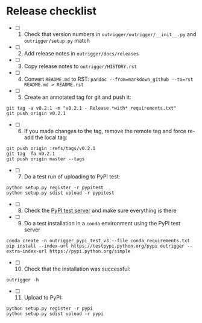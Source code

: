 # Release checklist

- [ ] 1. Check that version numbers in `outrigger/outrigger/__init__.py` and `outrigger/setup.py` match
- [ ] 2. Add release notes in `outrigger/docs/releases`
- [ ] 3. Copy release notes to `outrigger/HISTORY.rst`
- [ ] 4. Convert `README.md` to RST: `pandoc --from=markdown_github --to=rst README.md > README.rst`
- [ ] 5. Create an annotated tag for git and push it:

```
git tag -a v0.2.1 -m "v0.2.1 - Release *with* requirements.txt"
git push origin v0.2.1
```

- [ ] 6. If you made changes to the tag, remove the remote tag and force re-add the local tag:

```
git push origin :refs/tags/v0.2.1
git tag -fa v0.2.1
git push origin master --tags
```


- [ ] 7. Do a test run of uploading to PyPI test:
```
python setup.py register -r pypitest
python setup.py sdist upload -r pypitest
```

- [ ] 8. Check the [PyPI test server](https://testpypi.python.org/pypi) and make sure everything is there
- [ ] 9. Do a test installation in a `conda` environment using the PyPI test server

```
conda create -n outrigger_pypi_test_v3 --file conda_requirements.txt
pip install --index-url https://testpypi.python.org/pypi outrigger --extra-index-url https://pypi.python.org/simple
```

- [ ] 10. Check that the installation was successful:

```
outrigger -h
```

- [ ] 11. Upload to PyPI:

```
python setup.py register -r pypi
python setup.py sdist upload -r pypi
```
